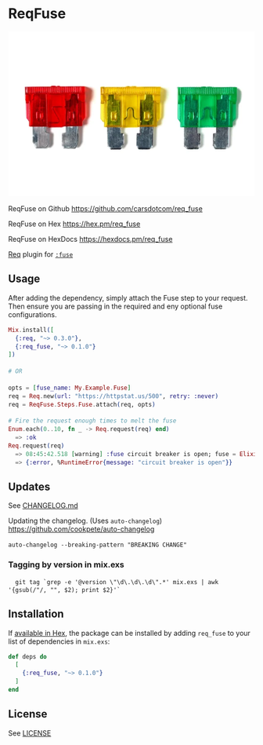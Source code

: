 # ReqFuse

<object data="assets/logo.png" type="image/jpeg">
  <img src="assets/fuse.png" alt="ReqFuse fuses" />
</object>

ReqFuse on Github https://github.com/carsdotcom/req_fuse

ReqFuse on Hex https://hex.pm/req_fuse

ReqFuse on HexDocs https://hexdocs.pm/req_fuse

<!-- MDOC -->

[Req](https://github.com/wojtekmach/req) plugin for [`:fuse`](https://github.com/jlouis/fuse)


## Usage

After adding the dependency, simply attach the Fuse step to your request.
Then ensure you are passing in the required and eny optional fuse configurations.

```elixir
Mix.install([
  {:req, "~> 0.3.0"},
  {:req_fuse, "~> 0.1.0"}
])

# OR

opts = [fuse_name: My.Example.Fuse]
req = Req.new(url: "https://httpstat.us/500", retry: :never)
req = ReqFuse.Steps.Fuse.attach(req, opts)

# Fire the request enough times to melt the fuse
Enum.each(0..10, fn _ -> Req.request(req) end)
  => :ok
Req.request(req)
  => 08:45:42.518 [warning] :fuse circuit breaker is open; fuse = Elixir.My.Example.Fuse
  => {:error, %RuntimeError{message: "circuit breaker is open"}}
```

<!-- MDOC -->

## Updates

  See [CHANGELOG.md](https://github.com/carsdotcim/req_fuse/blob/main/CHANGELOG.md)

  Updating the changelog. (Uses `auto-changelog`)
  https://github.com/cookpete/auto-changelog

  `auto-changelog --breaking-pattern "BREAKING CHANGE"`

### Tagging by version in mix.exs

  ```
    git tag `grep -e '@version \"\d\.\d\.\d\".*' mix.exs | awk '{gsub(/"/, "", $2); print $2}'`
  ```
## Installation

If [available in Hex](https://hex.pm/docs/publish), the package can be installed
by adding `req_fuse` to your list of dependencies in `mix.exs`:

```elixir
def deps do
  [
    {:req_fuse, "~> 0.1.0"}
  ]
end
```

## License

  See [LICENSE](https://github.com/carsdotcom/req_fuse/blob/main/LICENSE)

